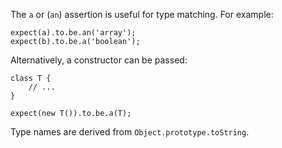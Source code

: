 The `a` or (`an`) assertion is useful for type matching. For example:

    expect(a).to.be.an('array');
    expect(b).to.be.a('boolean');

Alternatively, a constructor can be passed:

    class T {
        // ...
    }

    expect(new T()).to.be.a(T);

Type names are derived from `Object.prototype.toString`.
